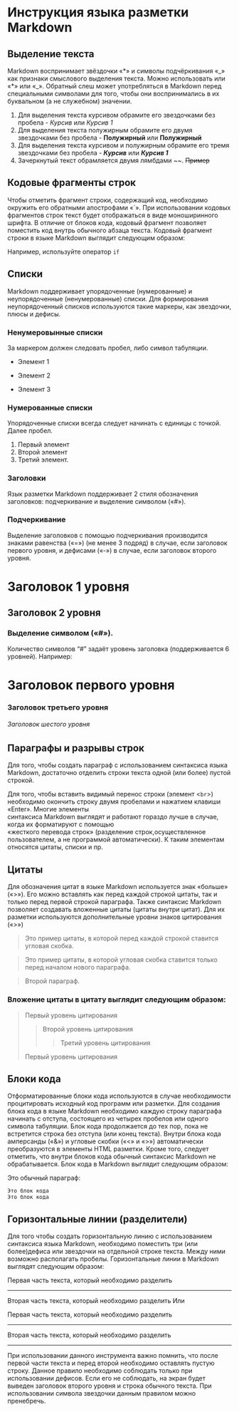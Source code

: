 # Инструкция языка разметки Markdown

## Выделение текста
Markdown воспринимает звёздочки «\*» и символы подчёркивания «\_» как признаки смыслового выделения текста. Можно использовать или «\*» или «\_». Обратный слеш может употребляться в Markdown перед специальными символами для того, чтобы они воспринимались в их буквальном (а не служебном) значении.

1. Для выделения текста курсивом обрамите его звездочками без пробела - *Курсив* или _Курсив 1_
2. Для выделения текста полужирным обрамите его двумя звездочками без пробела - **Полужирный** или __Полужирный__
3. Для выделения текста курсивом и полужирным обрамите его тремя звездочками без пробела - ***Курсив*** или    ___Курсив 1___
4. Зачеркнутый текст обрамляется двумя лямбдами \~~. 
~~Пример~~

Кодовые фрагменты строк
--------------------
Чтобы отметить фрагмент строки, содержащий код, необходимо окружить его обратными апострофами «`». При использовании кодовых фрагментов строк текст будет отображаться в виде моноширинного шрифта. В отличие от блоков кода, кодовый фрагмент позволяет поместить код внутрь обычного абзаца текста. Кодовый фрагмент строки в языке Markdown выглядит следующим образом:

Например, используйте оператор `if`

## Списки
Markdown поддерживает упорядоченные (нумерованные) и неупорядоченные (ненумерованные) списки. Для формирования неупорядоченный списков используются такие маркеры, как звездочки, плюсы и дефисы.
### Ненумеровынные списки
За маркером должен следовать пробел, либо символ табуляции. 
+ Элемент 1
* Элемент 2
- Элемент 3

### Нумерованные списки
 Упорядоченные списки всегда следует начинать с единицы с точкой. Далее пробел.
 1. Первый элемент
 2. Второй элемент
 3. Третий элемент.

### Заголовки
Язык разметки Markdown поддерживает 2 стиля обозначения заголовков: подчеркивание и выделение символом («#»). 
### Подчеркивание
Выделение заголовков с помощью подчеркивания производится знаками равенства («=») (не менее 3 подряд) в случае, если заголовок первого уровня, и дефисами («-») в случае, если заголовок второго уровня.

Заголовок 1 уровня
===
Заголовок 2 уровня 
-------------
### Выделение символом («#»). 

Количество символов “#” задаёт уровень заголовка (поддерживается 6 уровней). Например:
# Заголовок первого уровня
### Заголовок третьего уровня
###### Заголовок шестого уровня

## Параграфы и разрывы строк
Для того, чтобы создать параграф с использованием синтаксиса языка Markdown, достаточно отделить строки текста одной (или более) пустой строкой.

Для того, чтобы вставить видимый перенос строки (элемент <`br`>) необходимо окончить строку двумя пробелами и нажатием клавиши «Enter». Многие элементы   
синтаксиса Markdown выглядят и работают гораздо лучше в случае, когда их форматируют с помощью  
 «жесткого перевода строк» (разделение строк,осуществленное   пользователем, а не программой автоматически). К таким элементам относятся цитаты, списки и пр.

 ## Цитаты  
 Для обозначения цитат в языке Markdown используется знак «больше» («>»). Его можно вставлять как перед каждой строкой цитаты, так и только перед первой строкой параграфа. Также синтаксис Markdown позволяет создавать вложенные цитаты (цитаты внутри цитат). Для их разметки используются дополнительные уровни знаков цитирования («>»)

>Это пример цитаты,
>в которой перед каждой строкой
>ставится угловая скобка.

>Это пример цитаты,
в которой угловая скобка
ставится только перед началом нового параграфа.  

>Второй параграф.
### Вложение цитаты в цитату выглядит следующим образом:

> Первый уровень цитирования
>> Второй уровень цитирования
>>> Третий уровень цитирования
>
> Первый уровень цитирования

## Блоки кода
Отформатированные блоки кода используются в случае необходимости процитировать исходный код программ или разметки. Для создания блока кода в языке Markdown необходимо каждую строку параграфа начинать с отступа, состоящего из четырех пробелов или одного символа табуляции. Блок кода продолжается до тех пор, пока не встретится строка без отступа (или конец текста). Внутри блока кода амперсанды («&») и угловые скобки («<» и «>») автоматически преобразуются в элементы HTML разметки. Кроме того, следует отметить, что внутри блоков кода обычный синтаксис Markdown не обрабатывается. Блок кода в Markdown выглядит следующим образом:

Это обычный параграф:

    Это блок кода
    Это блок кода

## Горизонтальные линии (разделители)

Для того чтобы создать горизонтальную линию с использованием синтаксиса языка Markdown, необходимо поместить три (или более)дефиса или звездочки на отдельной строке текста. Между ними возможно располагать пробелы. Горизонтальные линии в Markdown выглядят следующим образом:

Первая часть текста, который необходимо разделить
***
Вторая часть текста, который необходимо разделить
Или

Первая часть текста, который необходимо разделить

---

Вторая часть текста, который необходимо разделить   
*** 
При использовании данного инструмента важно помнить, что после первой части текста и перед второй необходимо оставлять пустую строку. Данное правило необходимо соблюдать только при использовании дефисов. Если его не соблюдать, на экран будет выведен заголовок второго уровня и строка обычного текста. При использовании символа звездочки данным правилом можно пренебречь.